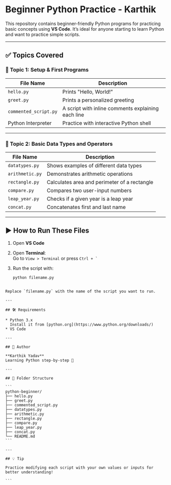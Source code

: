 #  Beginner Python Practice - Karthik

This repository contains beginner-friendly Python programs for practicing basic concepts using **VS Code**. It’s ideal for anyone starting to learn Python and want to practice simple scripts.

---

## ✅ Topics Covered

### 🔹 Topic 1: Setup & First Programs

| File Name           | Description                             |
|---------------------|-----------------------------------------|
| `hello.py`          | Prints "Hello, World!"                  |
| `greet.py`          | Prints a personalized greeting          |
| `commented_script.py` | A script with inline comments explaining each line |
| Python Interpreter  | Practice with interactive Python shell  |

---

### 🔹 Topic 2: Basic Data Types and Operators

| File Name           | Description                             |
|---------------------|-----------------------------------------|
| `datatypes.py`      | Shows examples of different data types  |
| `arithmetic.py`     | Demonstrates arithmetic operations      |
| `rectangle.py`      | Calculates area and perimeter of a rectangle |
| `compare.py`        | Compares two user-input numbers         |
| `leap_year.py`      | Checks if a given year is a leap year   |
| `concat.py`         | Concatenates first and last name        |

---

## ▶️ How to Run These Files

1. Open **VS Code**
2. Open **Terminal**:  
   Go to `View > Terminal` or press `` Ctrl + ` ``
3. Run the script with:

   ```bash
   python filename.py
````

Replace `filename.py` with the name of the script you want to run.

---

## 🛠 Requirements

* Python 3.x
  Install it from [python.org](https://www.python.org/downloads/)
* VS Code

---

## 👤 Author

**Karthik Yadav**
Learning Python step-by-step 🚀

---

## 📁 Folder Structure

```
python-beginner/
├── hello.py
├── greet.py
├── commented_script.py
├── datatypes.py
├── arithmetic.py
├── rectangle.py
├── compare.py
├── leap_year.py
├── concat.py
└── README.md
```

---

## 💡 Tip

Practice modifying each script with your own values or inputs for better understanding!

```
